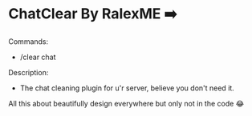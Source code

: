 # ChatClear By RalexME ➡️

Commands:  
   - /clear chat

Description:
   - The chat cleaning plugin for u'r server, believe you don't need it. 

All this about beautifully design everywhere but only not in the code 😂
